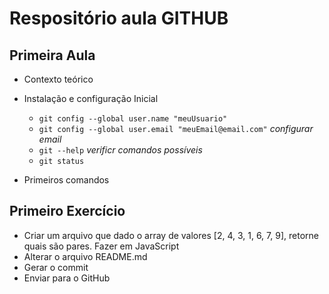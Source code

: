 # Respositório aula GITHUB
## Primeira Aula

- Contexto teórico
- Instalação e configuração Inicial
    - `git config --global user.name "meuUsuario"`
    - `git config --global user.email "meuEmail@email.com"` *configurar email*
    - `git --help` *verificr comandos possíveis*
    - `git status`

- Primeiros comandos


## Primeiro Exercício
 - Criar um arquivo que dado o array de valores [2, 4, 3, 1, 6, 7, 9], retorne quais são pares. Fazer em JavaScript
 - Alterar o arquivo README.md
 - Gerar o commit
 - Enviar para o GitHub